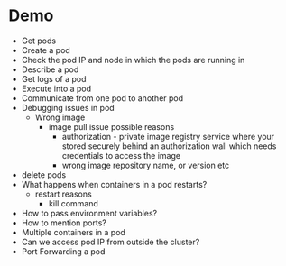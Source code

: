 # Demo

- Get pods
- Create a pod
- Check the pod IP and node in which the pods are running in
- Describe a pod
- Get logs of a pod
- Execute into a pod
- Communicate from one pod to another pod
- Debugging issues in pod
    - Wrong image
        - image pull issue possible reasons
            - authorization - private image registry service where your stored securely
              behind an authorization wall which needs credentials to access the image
            - wrong image repository name, or version etc
- delete pods
- What happens when containers in a pod restarts?
    - restart reasons
        - kill command
- How to pass environment variables?
- How to mention ports?
- Multiple containers in a pod
- Can we access pod IP from outside the cluster?
- Port Forwarding a pod
